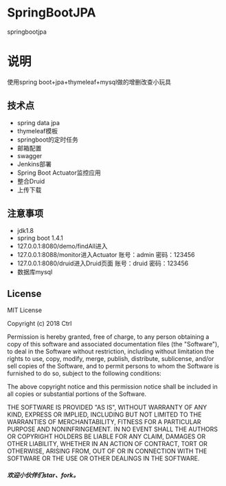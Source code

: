 # SpringBootJPA
springbootjpa

# 说明
使用spring boot+jpa+thymeleaf+mysql做的增删改查小玩具

## 技术点
- spring data jpa
- thymeleaf模板
- springboot的定时任务
- 邮箱配置
- swagger
- Jenkins部署
- Spring Boot Actuator监控应用
- 整合Druid
- 上传下载


## 注意事项
- jdk1.8
- spring boot 1.4.1
- 127.0.0.1:8080/demo/findAll进入
- 127.0.0.1:8088/monitor进入Actuator  账号：admin 密码：123456
- 127.0.0.1:8080/druid进入Druid页面   账号：druid 密码：123456
- 数据库mysql


## License

MIT License

Copyright (c) 2018 Ctrl

Permission is hereby granted, free of charge, to any person obtaining a copy of this software and associated documentation files (the "Software"), to deal in the Software without restriction, including without limitation the rights to use, copy, modify, merge, publish, distribute, sublicense, and/or sell copies of the Software, and to permit persons to whom the Software is furnished to do so, subject to the following conditions:

The above copyright notice and this permission notice shall be included in all copies or substantial portions of the Software.

THE SOFTWARE IS PROVIDED "AS IS", WITHOUT WARRANTY OF ANY KIND, EXPRESS OR IMPLIED, INCLUDING BUT NOT LIMITED TO THE WARRANTIES OF MERCHANTABILITY, FITNESS FOR A PARTICULAR PURPOSE AND NONINFRINGEMENT. IN NO EVENT SHALL THE AUTHORS OR COPYRIGHT HOLDERS BE LIABLE FOR ANY CLAIM, DAMAGES OR OTHER LIABILITY, WHETHER IN AN ACTION OF CONTRACT, TORT OR OTHERWISE, ARISING FROM, OUT OF OR IN CONNECTION WITH THE SOFTWARE OR THE USE OR OTHER DEALINGS IN THE SOFTWARE.

##### 欢迎小伙伴们star、fork。